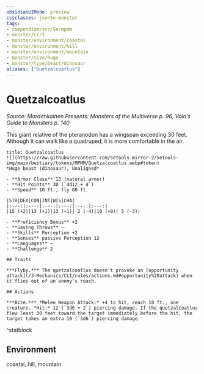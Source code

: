 ```yaml
---
obsidianUIMode: preview
cssclasses: json5e-monster
tags:
- compendium/src/5e/mpmm
- monster/cr/2
- monster/environment/coastal
- monster/environment/hill
- monster/environment/mountain
- monster/size/huge
- monster/type/beast/dinosaur
aliases: ["Quetzalcoatlus"]
---
```

# Quetzalcoatlus
*Source: Mordenkainen Presents: Monsters of the Multiverse p. 96, Volo's Guide to Monsters p. 140*  

This giant relative of the pteranodon has a wingspan exceeding 30 feet. Although it can walk like a quadruped, it is more comfortable in the air.


```ad-statblock
title: Quetzalcoatlus
![](https://raw.githubusercontent.com/5etools-mirror-2/5etools-img/main/bestiary/tokens/MPMM/Quetzalcoatlus.webp#token)
*Huge beast (dinosaur), Unaligned*

- **Armor Class** 13 (natural armor)
- **Hit Points** 30 (`4d12 + 4`) 
- **Speed** 10 ft., fly 80 ft.

|STR|DEX|CON|INT|WIS|CHA|
|:---:|:---:|:---:|:---:|:---:|:---:|
|15 (+2)|13 (+1)|13 (+1)| 2 (-4)|10 (+0)| 5 (-3)|

- **Proficiency Bonus** +2
- **Saving Throws** ⏤
- **Skills** Perception +2
- **Senses** passive Perception 12
- **Languages** —
- **Challenge** 2

## Traits

***Flyby.*** The quetzalcoatlus doesn't provoke an [opportunity attack](/3-Mechanics/CLI/rules/actions.md#opportunity%20attack) when it flies out of an enemy's reach.

## Actions

***Bite.*** *Melee Weapon Attack:* +4 to hit, reach 10 ft., one creature. *Hit:* 12 (`3d6 + 2`) piercing damage. If the quetzalcoatlus flew least 30 feet toward the target immediately before the hit, the target takes an extra 10 (`3d6`) piercing damage.
```
^statblock

## Environment

coastal, hill, mountain